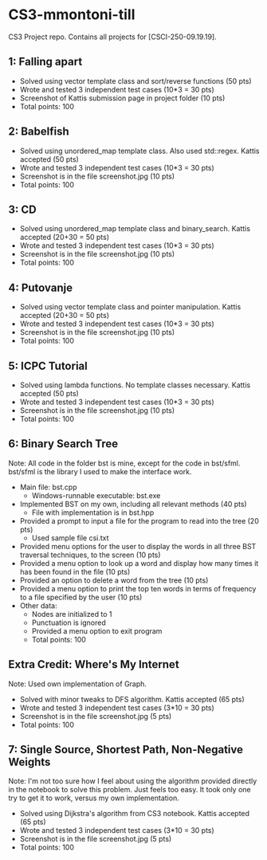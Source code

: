 # CS3-mmontoni-till

CS3 Project repo. Contains all projects for [CSCI-250-09.19.19].

## 1: Falling apart
- Solved using vector template class and sort/reverse functions (50 pts)
- Wrote and tested 3 independent test cases (10*3 = 30 pts)
- Screenshot of Kattis submission page in project folder (10 pts)
- Total points: 100

## 2: Babelfish
- Solved using unordered_map template class. Also used std::regex. Kattis accepted (50 pts)
- Wrote and tested 3 independent test cases (10*3 = 30 pts)
- Screenshot is in the file screenshot.jpg (10 pts)
- Total points: 100

## 3: CD
- Solved using unordered_map template class and binary_search. Kattis accepted (20+30 = 50 pts)
- Wrote and tested 3 independent test cases (10*3 = 30 pts)
- Screenshot is in the file screenshot.jpg (10 pts)
- Total points: 100

## 4: Putovanje
- Solved using vector template class and pointer manipulation. Kattis accepted (20+30 = 50 pts)
- Wrote and tested 3 independent test cases (10*3 = 30 pts)
- Screenshot is in the file screenshot.jpg (10 pts)
- Total points: 100

## 5: ICPC Tutorial
- Solved using lambda functions. No template classes necessary. Kattis accepted (50 pts)
- Wrote and tested 3 independent test cases (10*3 = 30 pts)
- Screenshot is in the file screenshot.jpg (10 pts)
- Total points: 100

## 6: Binary Search Tree
Note: All code in the folder bst is mine, except for the code in bst/sfml. bst/sfml is the library I used to make the interface work.
- Main file: bst.cpp
    - Windows-runnable executable: bst.exe
- Implemented BST on my own, including all relevant methods (40 pts)
    - File with implementation is in bst.hpp
- Provided a prompt to input a file for the program to read into the tree (20 pts)
    - Used sample file csi.txt
- Provided menu options for the user to display the words in all three BST traversal techniques, to the screen (10 pts)
- Provided a menu option to look up a word and display how many times it has been found in the file (10 pts)
- Provided an option to delete a word from the tree (10 pts)
- Provided a menu option to print the top ten words in terms of frequency to a file specified by the user (10 pts)
- Other data:
    - Nodes are initialized to 1
    - Punctuation is ignored
    - Provided a menu option to exit program
    - Total points: 100

## Extra Credit: Where's My Internet
Note: Used own implementation of Graph.
- Solved with minor tweaks to DFS algorithm. Kattis accepted (65 pts)
- Wrote and tested 3 independent test cases (3*10 = 30 pts)
- Screenshot is in the file screenshot.jpg (5 pts)
- Total points: 100

## 7: Single Source, Shortest Path, Non-Negative Weights
Note: I'm not too sure how I feel about using the algorithm provided directly in the notebook to solve this problem.
Just feels too easy. It took only one try to get it to work, versus my own implementation.
- Solved using Dijkstra's algorithm from CS3 notebook. Kattis accepted (65 pts)
- Wrote and tested 3 independent test cases (3*10 = 30 pts)
- Screenshot is in the file screenshot.jpg (5 pts)
- Total points: 100